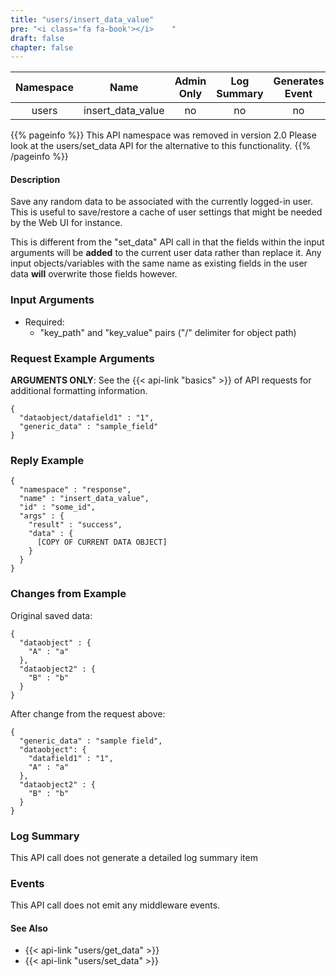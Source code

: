 ```yaml
---
title: "users/insert_data_value"
pre: "<i class='fa fa-book'></i>	"
draft: false
chapter: false
---
```


| Namespace | Name | Admin Only | Log Summary | Generates Event | Version Added | Version Removed|
|:----------------:|:--------:|:--------:|:--------:|:--------:|:---:|:---:|
| users | insert_data_value | no | no | no | 1 | 2.0 |

{{% pageinfo %}}
This API namespace was removed in version 2.0
Please look at the users/set_data API for the alternative to this functionality.
{{% /pageinfo %}}

#### Description
Save any random data to be associated with the currently logged-in user. 
This is useful to save/restore a cache of user settings that might be needed by the Web UI for instance.

This is different from the "set_data" API call in that the fields within the input arguments will be **added** to the  current user data rather than replace it. Any input objects/variables with the same name as existing fields in the user data **will** overwrite those fields however.

### Input Arguments
* Required:
   * "key_path" and "key_value" pairs ("/" delimiter for object path)

### Request Example Arguments
**ARGUMENTS ONLY**: See the {{< api-link "basics" >}} of API requests for additional formatting information.

```
{
  "dataobject/datafield1" : "1",
  "generic_data" : "sample_field"  
}
```

### Reply Example
```
{
  "namespace" : "response",
  "name" : "insert_data_value",
  "id" : "some_id",
  "args" : {
    "result" : "success",
    "data" : {
      [COPY OF CURRENT DATA OBJECT]
    }
  }
}
```

### Changes from Example
Original saved data:
```
{
  "dataobject" : {
    "A" : "a"
  },
  "dataobject2" : {
    "B" : "b"
  }
}
```

After change from the request above:
```
{
  "generic_data" : "sample field",
  "dataobject": {
    "datafield1" : "1",
    "A" : "a"
  },
  "dataobject2" : {
    "B" : "b"
  }
}
```

### Log Summary
This API call does not generate a detailed log summary item

### Events
This API call does not emit any middleware events.

#### See Also
* {{< api-link "users/get_data" >}}
* {{< api-link "users/set_data" >}}
